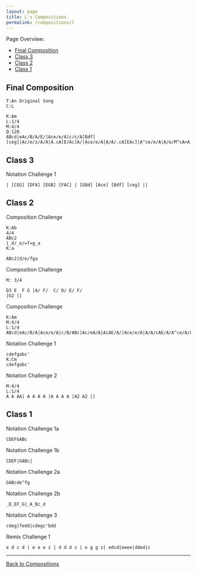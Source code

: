 ```yaml
---
layout: page
title: L's Compositions
permalink: /compositions/l
---
```


Page Overview:
* [Final Composition](#final-composition)
* [Class 3](#class-3)
* [Class 2](#class-2)
* [Class 1](#class-1)

## Final Composition
```
T:An Original Song
C:L

K:Am
L:1/4
M:4/4
Q:120
ABcd|eAc/B/A/E/|Ace/e/A|c/c/A[Bdf][ceg]|Ac/e/z/A/A|A.cA[E/Ac]A/|Ace/e/A|A/A/.cA[EAc]|A^ce/e/A|A/e/M^cA>A|A=c/eA/c|E{Ae}KcA[c/Ea]A/|Ad^fA|^fdA>A|A/c/A/c/d/e/d/c/|ecA>A|Ace/A/A|ecA[Ace]||
```

## Class 3
Notation Challenge 1
```
| [CEG] [DFA] [EGB] [FAC] | [GBd] [Ace] [Bdf] [ceg] ||
```

## Class 2
Composition Challenge
```
K:Ab
4/4
ABc2
|_d/_e/=f=g_a
K:a

ABc2|d/e/fga
```

Composition Challenge
```
M: 3/4

D3 E  F G |A/ F/  C/ D/ E/ F/
|G2 ||
```

Composition Challenge
```
K:Am
M:4/4
L:1/4
ABcd|eAc/B/A|Ace/e/A|c/B/ABc|Ac/eA/A|AcAE/A/|Ace/e/A|A/A/cAE/A/A^ce/A/A|A/e/^cAE/A/|A=c/eA/c|zcAA,/A/|Ad^fA|^fdAz|A/c/A/c/d/e/d/c/|d/c/d/c/Az/A/|Ace/e/A|A/A/cA/E/A,/A/|cecA|ecAz/A/edcA|e/A/cAz/A/eA2||
```

Notation Challenge 1
```
cdefgabc'
K:Cm
cdefgabc'
```

Notation Challenge 2
```
M:4/4
L:1/4
A A AA| A A A A |A A A A |A2 A2 |]
```

## Class 1
Notation Challenge 1a
```
CDEFGABc
```

Notation Challenge 1b
```
CDEF|GABc|
```

Notation Challenge 2a
```
GABcde^fg
```

Notation Challenge 2b
```
_D_EF_G|_A_Bc_d
```

Notation Challenge 3
```
cdeg|fedd|cdegc'bdd
```

Remix Challenge 1
```
e d c d | e e e z | d d d z | e g g z| edcd|eeee|dded|c
```
---
[Back to Compositions](/sc-workshop/compositions/)
